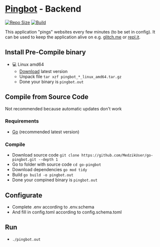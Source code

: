 # [Pingbot](https://pingbot.cf/) - Backend

[![Repo Size](https://img.shields.io/github/repo-size/MedzikUser/go-pingbot)](https://github.com/MedzikUser/go-pingbot)
[![Build](https://img.shields.io/github/workflow/status/MedzikUser/go-pingbot/release/main)](https://github.com/MedzikUser/go-pingbot/actions/workflows/release.yml)

This application "pings" websites every few minutes (to be set in config). It can be used to keep the application alive on e.g. [glitch.me](https://glitch.com/) or [repl.it](https://replit.com/).

## Install Pre-Compile binary

* 💻 Linux amd64
  * [Download](https://github.com/MedzikUser/go-pingbot/releases) latest version
  * Unpack file `tar xzf pingbot_*_linux_amd64.tar.gz`
  * Done your binary is `pingbot.out`

## Compile from Source Code
Not recommended because automatic updates don't work

### Requirements

* [Go](https://golang.org/dl) (recommended latest version)

### Compile

* Download source code `git clone https://github.com/MedzikUser/go-pingbot.git --depth 1`
* Go to folder with source code `cd go-pingbot`
* Download dependencies `go mod tidy`
* Build `go build -o pingbot.out`
* Done your compined binary is `pingbot.out`

## Configurate

* Complete .env according to .env.schema
* And fill in config.toml according to config.schema.toml

## Run

* `./pingbot.out`
